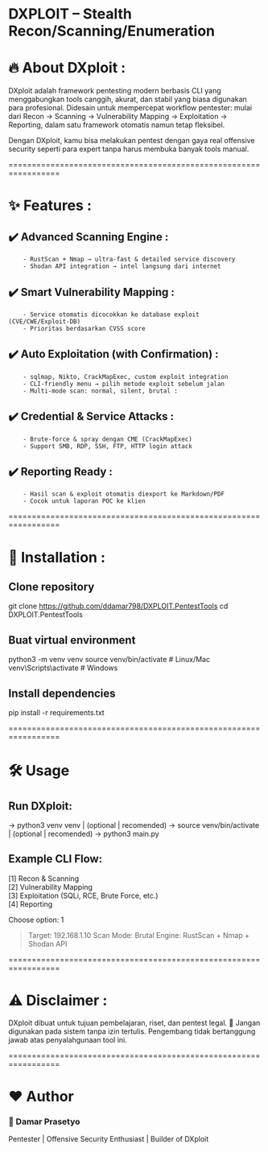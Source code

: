 DXPLOIT – Stealth Recon/Scanning/Enumeration
================================================================

# 🔥 About DXploit : 

DXploit adalah framework pentesting modern berbasis CLI yang menggabungkan tools canggih, akurat, dan stabil yang biasa digunakan para profesional.
Didesain untuk mempercepat workflow pentester: 
mulai dari Recon → Scanning → Vulnerability Mapping → Exploitation → Reporting, 
dalam satu framework otomatis namun tetap fleksibel.

Dengan DXploit, kamu bisa melakukan pentest dengan gaya real offensive security seperti para expert tanpa harus membuka banyak tools manual.

=================================================================

# ✨ Features :

## ✔️ Advanced Scanning Engine :
        - RustScan + Nmap → ultra-fast & detailed service discovery
        - Shodan API integration → intel langsung dari internet

## ✔️ Smart Vulnerability Mapping :
        - Service otomatis dicocokkan ke database exploit (CVE/CWE/Exploit-DB)
        - Prioritas berdasarkan CVSS score

## ✔️ Auto Exploitation (with Confirmation) :
        - sqlmap, Nikto, CrackMapExec, custom exploit integration
        - CLI-friendly menu → pilih metode exploit sebelum jalan
        - Multi-mode scan: normal, silent, brutal :

## ✔️ Credential & Service Attacks :
        - Brute-force & spray dengan CME (CrackMapExec)
        - Support SMB, RDP, SSH, FTP, HTTP login attack

## ✔️ Reporting Ready :
        - Hasil scan & exploit otomatis diexport ke Markdown/PDF
        - Cocok untuk laporan POC ke klien

=================================================================

# 🚀 Installation :

## Clone repository
git clone https://github.com/ddamar798/DXPLOIT.PentestTools
cd DXPLOIT.PentestTools

## Buat virtual environment
python3 -m venv venv
source venv/bin/activate   # Linux/Mac
venv\Scripts\activate      # Windows

## Install dependencies
pip install -r requirements.txt

=================================================================

# 🛠️ Usage

## Run DXploit:
   -> python3 venv venv | (optional | recomended)
   -> source venv/bin/activate | (optional | recomended) 
   -> python3 main.py 

## Example CLI Flow:
[1] Recon & Scanning  
[2] Vulnerability Mapping  
[3] Exploitation (SQLi, RCE, Brute Force, etc.)  
[4] Reporting  

Choose option: 1
> Target: 192.168.1.10
> Scan Mode: Brutal
> Engine: RustScan + Nmap + Shodan API

=================================================================

# ⚠️ Disclaimer :

DXploit dibuat untuk tujuan pembelajaran, riset, dan pentest legal.
🚫 Jangan digunakan pada sistem tanpa izin tertulis.
Pengembang tidak bertanggung jawab atas penyalahgunaan tool ini.

=================================================================

# ❤️ Author
### 👤 Damar Prasetyo
Pentester | Offensive Security Enthusiast | Builder of DXploit